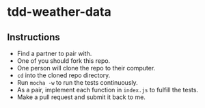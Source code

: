 # tdd-weather-data

## Instructions

- Find a partner to pair with.
- One of you should fork this repo.
- One person will clone the repo to their computer.
- `cd` into the cloned repo directory.
- Run `mocha -w` to run the tests continuously.
- As a pair, implement each function in `index.js` to fulfill the tests.
- Make a pull request and submit it back to me.